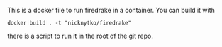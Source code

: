 This is a docker file to run firedrake in a container.  You can build it with

```
docker build . -t "nicknytko/firedrake"
```

there is a script to run it in the root of the git repo.
